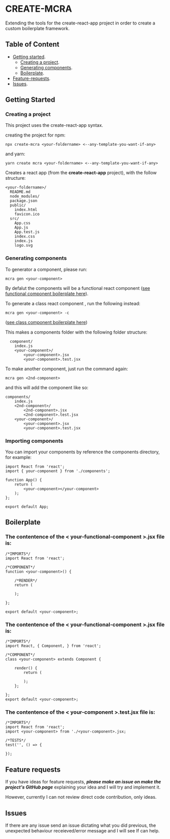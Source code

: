 # CREATE-MCRA

Extending the tools for the create-react-app project in order to create a custom boilerplate framework.

## Table of Content

* [Getting started](#getting-started).
    * [Creating a project](#creating-a-project).
    * [Generating components](#generating-components).
    * [Boilerplate](#boilerplate).
* [Feature-requests](#feature-requests).
* [Issues](#issues).

## Getting Started

### Creating a project

This project uses the create-react-app syntax.

creating the project for npm:

    npx create-mcra <your-foldername> <--any-template-you-want-if-any>

and yarn:

    yarn create mcra <your-foldername> <--any-template-you-want-if-any>

Creates a react app (from the **create-react-app** project), with the follow structure:

```
<your-foldername>/
  README.md
  node_modules/
  package.json
  public/
    index.html
    favicon.ico
  src/
    App.css
    App.js
    App.test.js
    index.css
    index.js
    logo.svg
```

### Generating components 

To generator a component, please run:

    mcra gen <your-component>

By defalut the components will be a functional react component ([see functional component boilerplate here](##the-contentence-of-the--your-functional-component-jsx-file-is)).

To generate a class react component , run the following instead:

    mcra gen <your-component> -c

([see class component boilerplate here](##the-contentence-of-the--your-class-component-jsx-file-is))

This makes a components folder with the following folder structure:

```
  component/
    index.js
    <your-component>/
        <your-component>.jsx
        <your-component>.test.jsx  
```

To make another component, just run the command again:

    mcra gen <2nd-component>

and this will add the component like so:

```
components/
    index.js
    <2nd-component>/
        <2nd-component>.jsx
        <2nd-component>.test.jsx 
    <your-component>/
        <your-component>.jsx
        <your-component>.test.jsx 

```

### Importing components

You can import your components by reference the components directory, for example:

```
import React from 'react';
import { your-component } from './components';

function App() {
    return (
        <your-component></your-component>
    );
};

export default App;
```

## Boilerplate

### The contentence of the < your-functional-component >.jsx file is:

```
/*IMPORTS*/
import React from 'react'; 
    
/*COMPONENT*/
function <your-component>() {
    
    /*RENDER*/
    return (
    
    ); 
    
};

export default <your-component>;
```

### The contentence of the < your-functional-component >.jsx file is:

```
/*IMPORTS*/
import React, { Component, } from 'react'; 

/*COMPONENT*/
class <your-component> extends Component {

    render() {
        return (

        ); 
    };

};
export default <your-component>;
```

### The contentence of the < your-component >.test.jsx file is:

```
/*IMPORTS*/
import React from 'react';  
import <your-component> from './<your-component>.jsx;

/*TESTS*/
test('', () => {

});
```

## Feature requests

If you have ideas for feature requests, **_please make an issue on make the project's GitHub page_** explaining your idea and I will try and implement it.

However, currently I can not review direct code contribution, only ideas.

## Issues

If there are any issue send an issue dictating what you did previous, the unexpected behaviour receieved/error message and I will see If can help.
